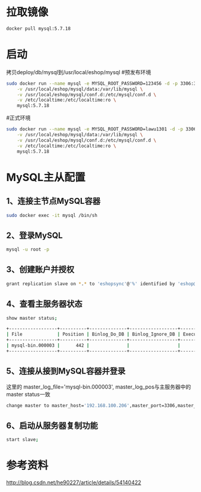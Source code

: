 拉取镜像
======
```Bash
docker pull mysql:5.7.18
```


启动
======
拷贝deploy/db/mysql到/usr/local/eshop/mysql
#预发布环境
```Bash
sudo docker run --name mysql -e MYSQL_ROOT_PASSWORD=123456 -d -p 3306:3306 \
    -v /usr/local/eshop/mysql/data:/var/lib/mysql \
    -v /usr/local/eshop/mysql/conf.d:/etc/mysql/conf.d \
    -v /etc/localtime:/etc/localtime:ro \
    mysql:5.7.18
```

#正式环境
```Bash
sudo docker run --name mysql -e MYSQL_ROOT_PASSWORD=lawu1301 -d -p 3306:3306 \
    -v /usr/local/eshop/mysql/data:/var/lib/mysql \
    -v /usr/local/eshop/mysql/conf.d:/etc/mysql/conf.d \
    -v /etc/localtime:/etc/localtime:ro \
    mysql:5.7.18
```

MySQL主从配置
======

1、连接主节点MySQL容器
------
```bash
sudo docker exec -it mysql /bin/sh
```

2、登录MySQL
------
```Bash
mysql -u root -p
```

3、创建账户并授权
------
```Bash
grant replication slave on *.* to 'eshopsync'@'%' identified by 'eshop@master';
```

4、查看主服务器状态
------
```Bash
show master status;

+------------------+----------+--------------+------------------+-------------------+
| File             | Position | Binlog_Do_DB | Binlog_Ignore_DB | Executed_Gtid_Set |
+------------------+----------+--------------+------------------+-------------------+
| mysql-bin.000003 |      442 |              |                  |                   |
+------------------+----------+--------------+------------------+-------------------+
```

5、连接从接到MySQL容器并登录
------
这里的 master_log_file='mysql-bin.000003', master_log_pos与主服务器中的master status一致
```Bash
change master to master_host='192.168.100.206',master_port=3306,master_user='eshopsync',master_password='eshop@master',master_log_file='mysql-bin.000003', master_log_pos=442;
```

6、启动从服务器复制功能
------
```Bash
start slave;
```


参考资料
======
http://blog.csdn.net/he90227/article/details/54140422